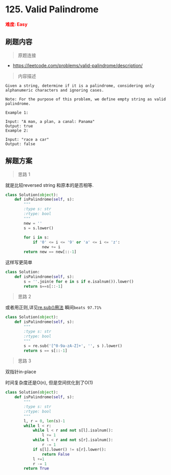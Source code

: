 # 125. Valid Palindrome

**<font color=red>难度: Easy</font>**

## 刷题内容

> 原题连接

* https://leetcode.com/problems/valid-palindrome/description/

> 内容描述

```
Given a string, determine if it is a palindrome, considering only alphanumeric characters and ignoring cases.

Note: For the purpose of this problem, we define empty string as valid palindrome.

Example 1:

Input: "A man, a plan, a canal: Panama"
Output: true
Example 2:

Input: "race a car"
Output: false
```

## 解题方案

> 思路 1

就是比较reversed string 和原本的是否相等.


```python
class Solution(object):
    def isPalindrome(self, s):
        """
        :type s: str
        :rtype: bool
        """
        new = ''
        s = s.lower()
        
        for i in s:
            if '0' <= i <= '9' or 'a' <= i <= 'z':
                new += i
        return new == new[::-1]  
```
这样写更简单

```python
class Solution:
    def isPalindrome(self, s):
        s = ''.join(e for e in s if e.isalnum()).lower()
        return s==s[::-1]
```

> 思路 2

或者用正则,详见[re.sub()用法](http://blog.csdn.net/geekleee/article/details/75309433)
瞬间```beats 97.71%```

```python
class Solution(object):
    def isPalindrome(self, s):
        """
        :type s: str
        :rtype: bool
        """
        s = re.sub('[^0-9a-zA-Z]+', '', s ).lower()
        return s == s[::-1]
```

> 思路 3


双指针in-place

时间复杂度还是O(n), 但是空间优化到了O(1)
```python
class Solution(object):
    def isPalindrome(self, s):
        """
        :type s: str
        :rtype: bool
        """
        l, r = 0, len(s)-1
        while l < r:
            while l < r and not s[l].isalnum():
                l += 1
            while l < r and not s[r].isalnum():
                r -= 1
            if s[l].lower() != s[r].lower():
                return False
            l +=1
            r -= 1
        return True
```

